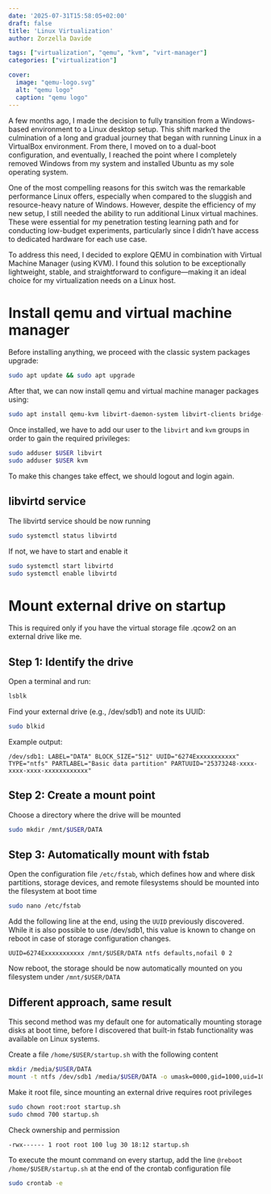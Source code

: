 ```yaml
---
date: '2025-07-31T15:58:05+02:00'
draft: false
title: 'Linux Virtualization'
author: Zorzella Davide

tags: ["virtualization", "qemu", "kvm", "virt-manager"]
categories: ["virtualization"]

cover:
  image: "qemu-logo.svg"
  alt: "qemu logo"
  caption: "qemu logo"
---
```


A few months ago, I made the decision to fully transition from a Windows-based environment to a Linux desktop setup. This shift marked the culmination of a long and gradual journey that began with running Linux in a VirtualBox environment. From there, I moved on to a dual-boot configuration, and eventually, I reached the point where I completely removed Windows from my system and installed Ubuntu as my sole operating system.

One of the most compelling reasons for this switch was the remarkable performance Linux offers, especially when compared to the sluggish and resource-heavy nature of Windows. However, despite the efficiency of my new setup, I still needed the ability to run additional Linux virtual machines. These were essential for my penetration testing learning path and for conducting low-budget experiments, particularly since I didn’t have access to dedicated hardware for each use case.

To address this need, I decided to explore QEMU in combination with Virtual Machine Manager (using KVM). I found this solution to be exceptionally lightweight, stable, and straightforward to configure—making it an ideal choice for my virtualization needs on a Linux host.


# Install qemu and virtual machine manager

Before installing anything, we proceed with the classic system packages upgrade:

```bash
sudo apt update && sudo apt upgrade
```

After that, we can now install qemu and virtual machine manager packages using:

```bash
sudo apt install qemu-kvm libvirt-daemon-system libvirt-clients bridge-utils virt-manager
```

Once installed, we have to add our user to the `libvirt` and `kvm` groups in order to gain the required privileges:

```bash
sudo adduser $USER libvirt
sudo adduser $USER kvm
```

To make this changes take effect, we should logout and login again.

## libvirtd service

The libvirtd service should be now running 

```bash
sudo systemctl status libvirtd
```

If not, we have to start and enable it

```bash
sudo systemctl start libvirtd
sudo systemctl enable libvirtd
```

# Mount external drive on startup

This is required only if you have the virtual storage file .qcow2 on an external drive like me. 

## Step 1: Identify the drive

Open a terminal and run:

```bash
lsblk
```

Find your external drive (e.g., /dev/sdb1) and note its UUID:

```bash
sudo blkid
```

Example output:

```
/dev/sdb1: LABEL="DATA" BLOCK_SIZE="512" UUID="6274Exxxxxxxxxxx" TYPE="ntfs" PARTLABEL="Basic data partition" PARTUUID="25373248-xxxx-xxxx-xxxx-xxxxxxxxxxxx"

```

## Step 2: Create a mount point

Choose a directory where the drive will be mounted

```bash
sudo mkdir /mnt/$USER/DATA
```

## Step 3: Automatically mount with fstab

Open the configuration file `/etc/fstab`, which defines how and where disk partitions, storage devices, and remote filesystems should be mounted into the filesystem at boot time

```bash
sudo nano /etc/fstab
```

Add the following line at the end, using the `UUID` previously discovered. While it is also possible to use /dev/sdb1, this value is known to change on reboot in case of storage configuration changes.

```
UUID=6274Exxxxxxxxxxx /mnt/$USER/DATA ntfs defaults,nofail 0 2
```

Now reboot, the storage should be now automatically mounted on you filesystem under `/mnt/$USER/DATA`

## Different approach, same result

This second method was my default one for automatically mounting storage disks at boot time, before I discovered that built-in fstab functionality was available on Linux systems.

Create a file `/home/$USER/startup.sh` with the following content

```bash
mkdir /media/$USER/DATA
mount -t ntfs /dev/sdb1 /media/$USER/DATA -o umask=0000,gid=1000,uid=1000
```

Make it root file, since mounting an external drive requires root privileges 

```bash
sudo chown root:root startup.sh
sudo chmod 700 startup.sh
```

Check ownership and permission

```
-rwx------ 1 root root 100 lug 30 18:12 startup.sh
```

To execute the mount command on every startup, add the line `@reboot /home/$USER/startup.sh` at the end of the crontab configuration file

```bash
sudo crontab -e
```